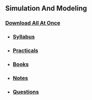 ## Simulation And Modeling

### [Download All At Once](https://samriddhicollegeedunp-my.sharepoint.com/:f:/g/personal/wilsonshrestha_samriddhicollege_edu_np/Ek7gei0fwzNCs0Mu3QKxZLIBOIagaZ9pThBLmakVs6FD3A?e=SBJult)

- ### [Syllabus](https://samriddhicollegeedunp-my.sharepoint.com/:f:/g/personal/wilsonshrestha_samriddhicollege_edu_np/Eqh98FuhTvNKoixqcdH5SQYBzdnJ8S7zAbxCjU1hRNa1Zg?e=VmtaeC)

- ### [Practicals](https://samriddhicollegeedunp-my.sharepoint.com/:f:/g/personal/wilsonshrestha_samriddhicollege_edu_np/EgBvw9Q4b9NGp1HdUdCqRJIB9y9lciE4-LQqn3XO33I4LQ?e=oJ2Yd3)

- ### [Books](https://samriddhicollegeedunp-my.sharepoint.com/:f:/g/personal/wilsonshrestha_samriddhicollege_edu_np/Ep66NNLTUWRHuQOsGiH5wwgBsnuWCRBcNuAIitdatTXHxQ?e=wjpW3j)
 
- ### [Notes](https://samriddhicollegeedunp-my.sharepoint.com/:f:/g/personal/wilsonshrestha_samriddhicollege_edu_np/EnmjeeZglIxBo5RfsGNz43kBdUTeUp_fhib0--ul6x5h5w?e=23ppoA)

- ### [Questions](https://samriddhicollegeedunp-my.sharepoint.com/:f:/g/personal/wilsonshrestha_samriddhicollege_edu_np/ErYb-LwKVqdAmePq7xEB3MQBsndh0iXuWt_tRUtQLyWfJQ?e=3GWt2F)